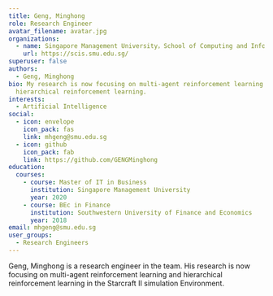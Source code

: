 ```yaml
---
title: Geng, Minghong
role: Research Engineer
avatar_filename: avatar.jpg
organizations:
  - name: Singapore Management University，School of Computing and Information Systems
    url: https://scis.smu.edu.sg/
superuser: false
authors:
  - Geng, Minghong
bio: My research is now focusing on multi-agent reinforcement learning and
  hierarchical reinforcement learning.
interests:
  - Artificial Intelligence
social:
  - icon: envelope
    icon_pack: fas
    link: mhgeng@smu.edu.sg
  - icon: github
    icon_pack: fab
    link: https://github.com/GENGMinghong
education:
  courses:
    - course: Master of IT in Business
      institution: Singapore Management University
      year: 2020
    - course: BEc in Finance
      institution: Southwestern University of Finance and Economics
      year: 2018
email: mhgeng@smu.edu.sg
user_groups:
  - Research Engineers
---
```

Geng, Minghong is a research engineer in the team. His research is now focusing on multi-agent reinforcement learning and hierarchical reinforcement learning in the Starcraft II simulation Environment.  